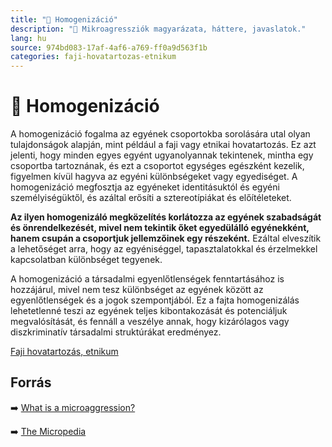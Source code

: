 ```yaml
---
title: "🚫 Homogenizáció"
description: "🚫 Mikroagressziók magyarázata, háttere, javaslatok."
lang: hu
source: 974bd083-17af-4af6-a769-ff0a9d563f1b
categories: faji-hovatartozas-etnikum
---
```


<div class="wiki-content agression-title">

# 🚫 Homogenizáció

A homogenizáció fogalma az egyének csoportokba sorolására utal olyan tulajdonságok alapján, mint például a faji vagy etnikai hovatartozás. Ez azt jelenti, hogy minden egyes egyént ugyanolyannak tekintenek, mintha egy csoportba tartoznának, és ezt a csoportot egységes egészként kezelik, figyelmen kívül hagyva az egyéni különbségeket vagy egyediséget. A homogenizáció megfosztja az egyéneket identitásuktól és egyéni személyiségüktől, és azáltal erősíti a sztereotípiákat és előítéleteket.

**Az ilyen homogenizáló megközelítés korlátozza az egyének szabadságát és önrendelkezését, mivel nem tekintik őket egyedülálló egyénekként, hanem csupán a csoportjuk jellemzőinek egy részeként.** Ezáltal elveszítik a lehetőséget arra, hogy az egyéniséggel, tapasztalatokkal és érzelmekkel kapcsolatban különbséget tegyenek.

A homogenizáció a társadalmi egyenlőtlenségek fenntartásához is hozzájárul, mivel nem tesz különbséget az egyének között az egyenlőtlenségek és a jogok szempontjából. Ez a fajta homogenizálás lehetetlenné teszi az egyének teljes kibontakozását és potenciáljuk megvalósítását, és fennáll a veszélye annak, hogy kizárólagos vagy diszkriminatív társadalmi struktúrákat eredményez.

<div class="categories">

[Faji hovatartozás, etnikum](/#/entry?id=faji-hovatartozas-etnikum)

</div>

## Forrás

➡️ [What is a microaggression?](https://www.businessinsider.com/microaggression-unconscious-bias-at-work-2018-6#youre-transgender-wow-you-dont-look-like-it-at-all-2)

➡️ [The Micropedia](https://www.themicropedia.org/)


</div>